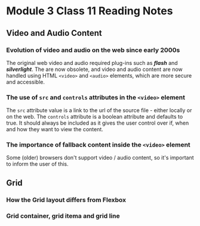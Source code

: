 # Module 3 Class 11 Reading Notes

## Video and Audio Content

### Evolution of video and audio on the web since early 2000s

The original web video and audio required plug-ins such as **_flash_** and **_silverlight_**. The are now obsolete, and video and audio content are now handled using HTML `<video>` and `<audio>` elements, which are more secure and accessible.

### The use of `src` and `controls` attributes in the `<video>` element

The `src` attribute value is a link to the url of the source file - either locally or on the web. The `controls` attribute is a boolean attribute and defaults to true. It should always be included as it gives the user control over if, when and how they want to view the content.

### The importance of **fallback content** inside the `<video>` element

Some (older) browsers don't support video / audio content, so it's important to inform the user of this.

## Grid

### How the Grid layout differs from Flexbox

### Grid container, grid itema and grid line
